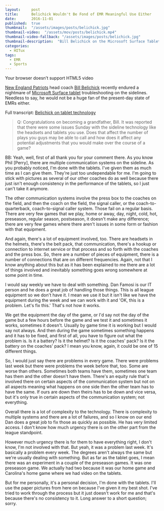 ```yaml
---
layout:     post
title:      Belichick Wouldn't Be Fond of EMR Meaningful Use Either
date:       2016-11-01
published:  true
thumbnail:  "/assets/images/posts/belichick.jpg"
thumbnail-video:  "/assets/mov/posts/belichick.mp4"
thumbnail-video-fallback: "/assets/images/posts/belichick.jpg"
thumbnail-description:  "Bill Belichick on the Microsoft Surface Tablet"
categories:
  - HITux
tags:
  - EMR
  - Sports
---
```


<amp-video
  width="1024" height="512"
  layout="responsive"
  src="{{ site.url }}/assets/mov/posts/belichick.mp4"
  poster="{{ site.url }}/assets/images/posts/belichick.jpg">
  <div fallback>
    <p>Your browser doesn’t support HTML5 video</p>
  </div>
</amp-video>

[New England Patriots](http://www.patriots.com/schedule-and-stats) head coach [Bill Belichick](https://en.wikipedia.org/wiki/Bill_Belichick) recently endured a nightmare of [Microsoft Surface tablet](https://www.amazon.com/gp/product/B01606KJ6C/ref=as_li_ss_tl?th=1&linkCode=ll1&tag=mcclure-20&linkId=006492c3f17723a8c1387f57371788b5) troubleshooting on the sidelines. Needless to say, he would not be a huge fan of the present-day state of EMRs either.

<!-- excerpt -->

Full transcript: [Belichick on tablet technology](http://www.patriots.com/news/2016/10/18/bill-belichick-conference-call-transcript-1018)

> Q: Congratulations on becoming a grandfather, Bill. It was reported that there were some issues Sunday with the sideline technology like the headsets and tablets you use. Does that affect the number of plays you guys may be able to call and how does it affect any potential adjustments that you would make over the course of a game?

BB: Yeah, well, first of all thank you for your comment there. As you know Phil [Perry], there are multiple communication systems on the sideline. As you probably noticed, I'm done with the tablets. I've given them as much time as I can give them. They're just too undependable for me. I'm going to stick with pictures as several of our other coaches do as well because there just isn't enough consistency in the performance of the tablets, so I just can't take it anymore.

The other communication systems involve the press box to the coaches on the field, and then the coach on the field, the signal caller, or the coach-to-quarterback, coach-to-signal caller system. Those fail on a regular basis. There are very few games that we play, home or away, day, night, cold, hot, preseason, regular season, postseason, it doesn't make any difference; there are very few games where there aren't issues in some form or fashion with that equipment.

And again, there's a lot of equipment involved, too. There are headsets in the helmets, there's the belt pack, that communication, there's a hookup or connection to internet service or that process and so forth with the coaches and the press box. So, there are a number of pieces of equipment, there is a number of connections that are on different frequencies. Again, not that I know anything about this but as it has been explained to me there are a lot of things involved and inevitably something goes wrong somewhere at some point in time.

I would say weekly we have to deal with something. Dan Famosi is our IT person and he does a great job of handling those things. This is all league equipment so we don't have it. I mean we use it but it isn't like we have the equipment during the week and we can work with it and 'OK, this is a problem. Let's fix this.' That's not how it works.

We get the equipment the day of the game, or I'd say not the day of the game but a few hours before the game and we test it and sometimes it works, sometimes it doesn't. Usually by game time it is working but I would say not always. And then during the game sometimes something happens and it has to be fixed, and first of all, you have to figure out what the problem is. Is it a battery? Is it the helmet? Is it the coaches' pack? Is it the battery on the coaches' pack? I mean you know, again, it could be one of 15 different things.

So, I would just say there are problems in every game. There were problems last week but there were problems the week before that, too. Some are worse than others. Sometimes both teams have them, sometimes one team has them and the other doesn't have them. There's an equity rule that's involved there on certain aspects of the communication system but not on all aspects meaning what happens on one side then the other team has to have the same. If ours are down then theirs has to be down and vice versa, but it's only true in certain aspects of the communication system; not everything.

Overall there is a lot of complexity to the technology. There is complexity to multiple systems and there are a lot of failures, and so I know on our end Dan does a great job to fix those as quickly as possible. He has very limited access. I don't know how much urgency there is on the other part from the league standpoint.

However much urgency there is for them to have everything right, I don't know, I'm not involved with that. But yeah, it was a problem last week. It's basically a problem every week. The degrees aren't always the same but we're usually dealing with something. But as far as the tablet goes, I mean there was an experiment in a couple of the preseason games. It was one preseason game. We actually had two because it was our home game and Carolina's home game where we had video on the tablets.

But for me personally, it's a personal decision, I'm done with the tablets. I'll use the paper pictures from here on because I've given it my best shot. I've tried to work through the process but it just doesn't work for me and that's because there's no consistency to it. Long answer to a short question; sorry.
